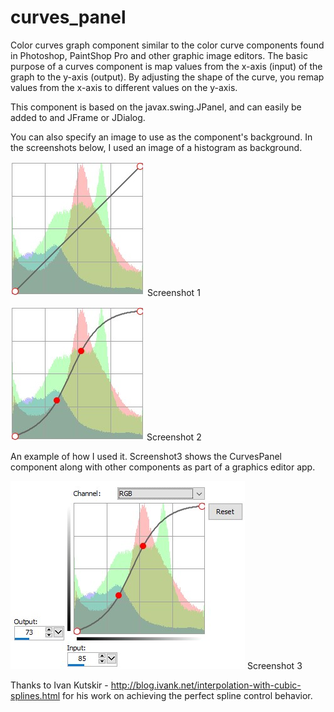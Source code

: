 # curves_panel
 Color curves graph component similar to the color curve components found in Photoshop, PaintShop Pro and other graphic image editors.  The basic purpose of a curves component is map values from the x-axis (input) of the graph to the y-axis (output).  By adjusting the shape of the curve, you remap values from the x-axis to different values on the y-axis.
 
 This component is based on the javax.swing.JPanel, and can easily be added to and JFrame or JDialog.
 
 You can also specify an image to use as the component's background.  In the screenshots below, I used an image of a histogram as background.
 
 ![Alt text](https://github.com/johnmccullock/curves_panel/blob/main/screenshot1.jpg?raw=true) Screenshot 1
 
 ![Alt text](https://github.com/johnmccullock/curves_panel/blob/main/screenshot2.jpg?raw=true) Screenshot 2
 
 An example of how I used it.  Screenshot3 shows the CurvesPanel component along with other components as part of a graphics editor app.
 
 ![Alt text](https://github.com/johnmccullock/curves_panel/blob/main/screenshot3.jpg?raw=true) Screenshot 3
 
 Thanks to Ivan Kutskir - http://blog.ivank.net/interpolation-with-cubic-splines.html for his work on achieving the perfect spline control behavior.
 
